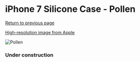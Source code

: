 # iPhone 7 Silicone Case - Pollen

[Return to previous page](/iphone_7)

[High-resolution image from Apple](https://store.storeimages.cdn-apple.com/8756/as-images.apple.com/is/MQ5A2?wid=4500&hei=4500&fmt=png)

<div style="width: 384px"><img src="/everypreview/MQ5A2.png" alt="Pollen"></div>

### Under construction
